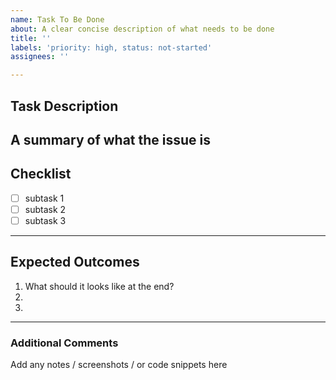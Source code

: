 ```yaml
---
name: Task To Be Done
about: A clear concise description of what needs to be done
title: ''
labels: 'priority: high, status: not-started'
assignees: ''

---
```


## Task Description
A summary of what the issue is
---
## Checklist
- [ ] subtask 1
- [ ] subtask 2
- [ ] subtask 3
---
## Expected Outcomes
1. What should it looks like at the end?
2. 
3. 
---
### Additional Comments
Add any notes / screenshots / or code snippets here
